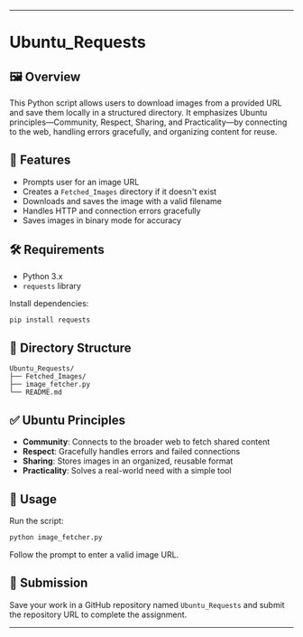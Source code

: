 

---

# Ubuntu_Requests

## 🖼️ Overview
This Python script allows users to download images from a provided URL and save them locally in a structured directory. It emphasizes Ubuntu principles—Community, Respect, Sharing, and Practicality—by connecting to the web, handling errors gracefully, and organizing content for reuse.

## 🚀 Features
- Prompts user for an image URL
- Creates a `Fetched_Images` directory if it doesn't exist
- Downloads and saves the image with a valid filename
- Handles HTTP and connection errors gracefully
- Saves images in binary mode for accuracy

## 🛠️ Requirements
- Python 3.x
- `requests` library

Install dependencies:
```bash
pip install requests
```

## 📁 Directory Structure
```
Ubuntu_Requests/
├── Fetched_Images/
├── image_fetcher.py
└── README.md
```

## ✅ Ubuntu Principles
- **Community**: Connects to the broader web to fetch shared content
- **Respect**: Gracefully handles errors and failed connections
- **Sharing**: Stores images in an organized, reusable format
- **Practicality**: Solves a real-world need with a simple tool

## 📌 Usage
Run the script:
```bash
python image_fetcher.py
```
Follow the prompt to enter a valid image URL.

## 📎 Submission
Save your work in a GitHub repository named `Ubuntu_Requests` and submit the repository URL to complete the assignment.

---

